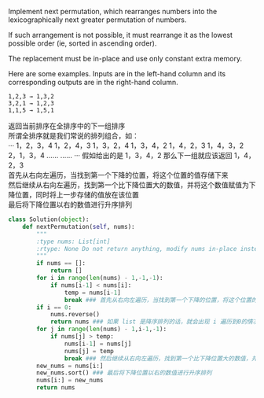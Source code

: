 Implement next permutation, which rearranges numbers into the lexicographically next greater permutation of numbers.

If such arrangement is not possible, it must rearrange it as the lowest possible order (ie, sorted in ascending order).

The replacement must be in-place and use only constant extra memory.

Here are some examples. Inputs are in the left-hand column and its corresponding outputs are in the right-hand column.
```
1,2,3 → 1,3,2
3,2,1 → 1,2,3
1,1,5 → 1,5,1
```
返回当前排序在全排序中的下一组排序  
所谓全排序就是我们常说的排列组合，如：  
···
1，2，3，4
1，2，4，3
1，3，2，4
1，3，4，2
1，4，2，3
1，4，3，2
2，1，3，4
……     ……
···
假如给出的是 1，3，4，2 那么下一组就应该返回 1，4，2，3  
首先从右向左遍历，当找到第一个下降的位置，将这个位置的值存储下来  
然后继续从右向左遍历，找到第一个比下降位置大的数值，并将这个数值赋值为下降位置，同时将上一步存储的值放在该位置  
最后将下降位置以右的数值进行升序排列 
```python
class Solution(object):
    def nextPermutation(self, nums):
        """
        :type nums: List[int]
        :rtype: None Do not return anything, modify nums in-place instead.
        """
        if nums == []:
            return []
        for i in range(len(nums) - 1,-1,-1):
            if nums[i-1] < nums[i]:
                temp = nums[i-1]
                break ### 首先从右向左遍历，当找到第一个下降的位置，将这个位置的值存储下来，同时停止该 loop
        if i == 0:
            nums.reverse()
            return nums ### 如果 list 是降序排列的话，就会出现 i 遍历到0的情况，这样就直接返回反转结果就 OK 了
        for j in range(len(nums) - 1,i-1,-1):
            if nums[j] > temp:
                nums[i-1] = nums[j]
                nums[j] = temp
                break ### 然后继续从右向左遍历，找到第一个比下降位置大的数值，并将这个数值赋值为下降位置，同时将上一步存储的值放在该位置，并停止 loop
        new_nums = nums[i:]
        new_nums.sort() ### 最后将下降位置以右的数值进行升序排列 
        nums[i:] = new_nums
        return nums
```
